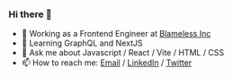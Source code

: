 ### Hi there 👋

- 🔭 Working as a Frontend Engineer at [Blameless Inc](https://blameless.com)
- 🌱 Learning GraphQL and NextJS
- 💬 Ask me about Javascript / React / Vite / HTML / CSS
- 📫 How to reach me: [Email](mailto:lgbartroli@gmail.com) / [LinkedIn](https://www.linkedin.com/in/lucas-bartroli-82a48b31/) / [Twitter](https://twitter.com/lbartroli88)
